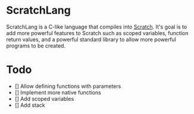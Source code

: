 # ScratchLang

ScratchLang is a C-like language that compiles into [Scratch](https://scratch.mit.edu). It's goal is to add more powerful features to Scratch such as scoped variables, function return values, and a powerful standard library to allow more powerful programs to be created.

# Todo

- [] Allow defining functions with parameters
- [] Implement more native functions
- [] Add scoped variables
- [] Add stack
